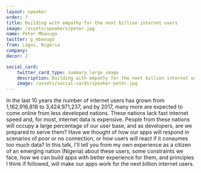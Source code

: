 ```yaml
---
layout: speaker
order: 7
title: Building with empathy for the next billion internet users
image: /assets/speakers/peter.jpg
name: Peter Mbanugo
twitter: p_mbanugo
from: Lagos, Nigeria
company:
decor: 2

social_card:
    twitter_card_type: summary_large_image
    description: Building with empathy for the next billion internet users
    image: /assets/social-cards/speaker-peter.jpg
---
```


In the last 10 years the number of internet users has grown from 1,162,916,818 to 3,424,971,237, and by 2017, many more are expected to come online from less developed nations. These nations lack fast internet speed and, for most, internet data is expensive. People from these nations will occupy a large percentage of our user base, and as developers, are we prepared to serve them? Have we thought of how our apps will respond in scenarios of poor or no connection, or how users will react if it consumes too much data? In this talk, I'll tell you from my own experience as a citizen of an emerging nation (Nigeria) about these users, some constraints we face, how we can build apps with better experience for them, and principles I think if followed, will make our apps work for the next billion internet users.